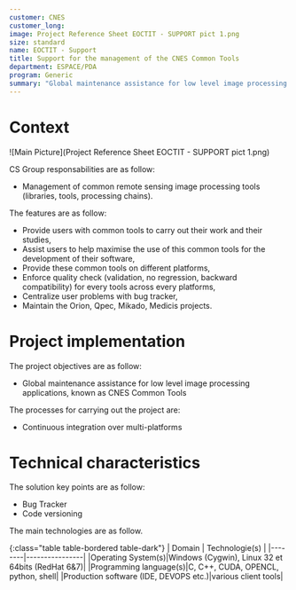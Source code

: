```yaml
---
customer: CNES
customer_long: 
image: Project Reference Sheet EOCTIT - SUPPORT pict 1.png
size: standard
name: EOCTIT - Support
title: Support for the management of the CNES Common Tools
department: ESPACE/PDA
program: Generic
summary: "Global maintenance assistance for low level image processing applications, known as CNES Common Tools"
---
```


# Context


![Main Picture](Project Reference Sheet EOCTIT - SUPPORT pict 1.png)

CS Group responsabilities are as follow:
* Management of common remote sensing image processing tools (libraries, tools, processing chains).


The features are as follow:
* Provide users with common tools to carry out their work and their studies,
* Assist users to help maximise the use of this common tools for the development of their software,
* Provide these common tools on different platforms,
* Enforce quality check (validation, no regression, backward compatibility) for every tools across every platforms,
* Centralize user problems with bug tracker,
* Maintain the Orion, Qpec, Mikado, Medicis projects.

# Project implementation

The project objectives are as follow:
* Global maintenance assistance for low level image processing applications, known as CNES Common Tools

The processes for carrying out the project are:
* Continuous integration over multi-platforms

# Technical characteristics

The solution key points are as follow:
* Bug Tracker  
* Code versioning



The main technologies are as follow.

{:class="table table-bordered table-dark"}
| Domain | Technologie(s) |
|--------|----------------|
|Operating System(s)|Windows (Cygwin), Linux 32 et 64bits (RedHat 6&7)|
|Programming language(s)|C, C++, CUDA, OPENCL, python, shell|
|Production software (IDE, DEVOPS etc.)|various client tools|
